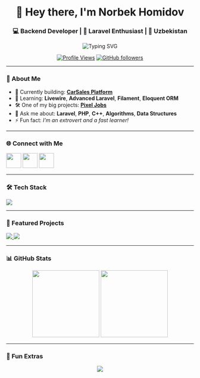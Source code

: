 <!-- Banner -->
<h1 align="center">👋 Hey there, I'm Norbek Homidov</h1>
<h3 align="center">💻 Backend Developer | 🚀 Laravel Enthusiast | 📍 Uzbekistan</h3>
<div align="center">

![Typing SVG](https://readme-typing-svg.herokuapp.com?font=Fira+Code&size=22&duration=3000&pause=1000&color=2E9EF7&center=true&vCenter=true&width=600&lines=Backend+Developer+from+Uzbekistan;Laravel+%26+PHP+Enthusiast;Learning+Frontend+Technologies;Building+Scalable+Web+Applications)

[![Profile Views](https://komarev.com/ghpvc/?username=hamidovnorbek&label=Profile%20views&color=2E9EF7&style=for-the-badge)](https://github.com/hamidovnorbek)
[![GitHub followers](https://img.shields.io/github/followers/hamidovnorbek?logo=github&style=for-the-badge&color=2E9EF7)](https://github.com/hamidovnorbek)

</div>

---

### 🚀 About Me
- 🔭 Currently building: [**CarSales Platform**](https://github.com/hamidovnorbek/avtoelon2)  
- 🌱 Learning: **Livewire**, **Advanced Laravel**, **Filament**, **Eloquent ORM**  
- 🛠 One of my big projects: [**Pixel Jobs**](https://github.com/hamidovnorbek/job-posting)  
- 💬 Ask me about: **Laravel**, **PHP**, **C++**, **Algorithms**, **Data Structures**  
- ⚡ Fun fact: *I’m an extrovert and a fast learner!*  

---

### 🌐 Connect with Me
<p align="left">
<a href="https://www.linkedin.com/in/norbekhamidov/"><img src="https://skillicons.dev/icons?i=linkedin" height="40" /></a>
<a href="https://www.hackerrank.com/@norbekha"><img src="https://cdn.jsdelivr.net/gh/devicons/devicon/icons/hackerrank/hackerrank-original.svg" height="40" /></a>
<a href="https://www.leetcode.com/norbek_hamidov"><img src="https://img.icons8.com/external-tal-revivo-color-tal-revivo/48/null/external-level-up-your-coding-skills-and-quickly-land-a-job-logo-color-tal-revivo.png" height="40" /></a>
</p>

---

### 🛠 Tech Stack
<p align="left">
<img src="https://skillicons.dev/icons?i=php,laravel,livewire,tailwind,bootstrap,html,css,cpp,python,mysql,sqlite,nginx,linux,bash,git,figma" />
</p>

---

### 📌 Featured Projects
<p align="left">
<a href="https://github.com/hamidovnorbek/avtoelon2">
  <img src="https://github-readme-stats.vercel.app/api/pin/?username=hamidovnorbek&repo=avtoelon2&theme=radical" />
</a>
<a href="https://github.com/hamidovnorbek/job-posting">
  <img src="https://github-readme-stats.vercel.app/api/pin/?username=hamidovnorbek&repo=job-posting&theme=radical" />
</a>
</p>

---

### 📊 GitHub Stats
<p align="center">
  <img src="https://github-readme-stats.vercel.app/api?username=hamidovnorbek&show_icons=true&theme=radical" height="180" />
  <img src="https://github-readme-streak-stats.herokuapp.com/?user=hamidovnorbek&theme=radical" height="180" />
</p>

---

### 🎯 Fun Extras
<p align="center">
  <img src="https://readme-typing-svg.herokuapp.com?font=Fira+Code&size=20&duration=3000&pause=1000&color=00C0FF&center=true&vCenter=true&width=435&lines=Backend+Developer;Laravel+Lover;Always+Learning+New+Tech" />
</p>
